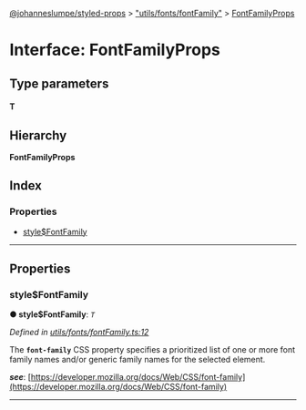 [@johanneslumpe/styled-props](../README.md) > ["utils/fonts/fontFamily"](../modules/_utils_fonts_fontfamily_.md) > [FontFamilyProps](../interfaces/_utils_fonts_fontfamily_.fontfamilyprops.md)

# Interface: FontFamilyProps

## Type parameters
#### T 
## Hierarchy

**FontFamilyProps**

## Index

### Properties

* [style$FontFamily](_utils_fonts_fontfamily_.fontfamilyprops.md#style_fontfamily)

---

## Properties

<a id="style_fontfamily"></a>

###  style$FontFamily

**● style$FontFamily**: *`T`*

*Defined in [utils/fonts/fontFamily.ts:12](https://github.com/johanneslumpe/styled-props/blob/8e709f1/src/utils/fonts/fontFamily.ts#L12)*

The **`font-family`** CSS property specifies a prioritized list of one or more font family names and/or generic family names for the selected element.

*__see__*: [https://developer.mozilla.org/docs/Web/CSS/font-family](https://developer.mozilla.org/docs/Web/CSS/font-family)

___

